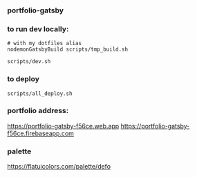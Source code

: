 ### portfolio-gatsby

### to run dev locally:
```
# with my dotfiles alias
nodemonGatsbyBuild scripts/tmp_build.sh

scripts/dev.sh
```
### to deploy
```
scripts/all_deploy.sh
```

### portfolio address:
https://portfolio-gatsby-f56ce.web.app
https://portfolio-gatsby-f56ce.firebaseapp.com


### palette
https://flatuicolors.com/palette/defo
